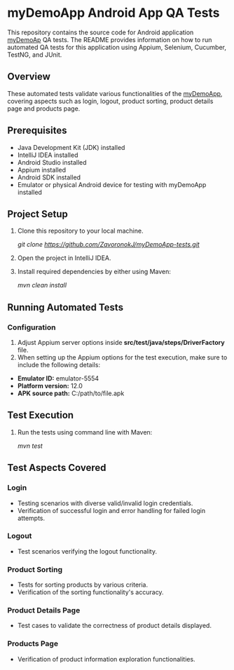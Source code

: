 # myDemoApp Android App QA Tests
This repository contains the source code for Android application [myDemoAp](https://drive.google.com/file/d/1FADmP5gZrYs07_x689XjS2htxnH78r80/view?usp=sharing) QA tests.
The README provides information on how to run automated QA tests for this application using Appium, Selenium, Cucumber, TestNG, and JUnit.

## Overview
These automated tests validate various functionalities of the [myDemoApp](https://drive.google.com/file/d/1FADmP5gZrYs07_x689XjS2htxnH78r80/view?usp=sharing), covering aspects such as login, logout, product sorting, product details page and products page.

## Prerequisites
* Java Development Kit (JDK) installed
* IntelliJ IDEA installed
* Android Studio installed
* Appium installed
* Android SDK installed
* Emulator or physical Android device for testing with myDemoApp installed

## Project Setup

1. Clone this repository to your local machine.

    *git clone https://github.com/ZavoronokJ/myDemoApp-tests.git*

2. Open the project in IntelliJ IDEA. 
3. Install required dependencies by either using Maven:

    *mvn clean install*

## Running Automated Tests

### Configuration
1. Adjust Appium server options inside **src/test/java/steps/DriverFactory** file.
2. When setting up the Appium options for the test execution, make sure to include the following details:
* **Emulator ID:** emulator-5554
* **Platform version:** 12.0
* **APK source path:** C:/path/to/file.apk

## Test Execution
1. Run the tests using command line with Maven:

   *mvn test*

## Test Aspects Covered

### Login
* Testing scenarios with diverse valid/invalid login credentials.
* Verification of successful login and error handling for failed login attempts.
### Logout
* Test scenarios verifying the logout functionality.
### Product Sorting
* Tests for sorting products by various criteria.
* Verification of the sorting functionality's accuracy.
### Product Details Page
* Test cases to validate the correctness of product details displayed.
### Products Page
* Verification of product information exploration functionalities.